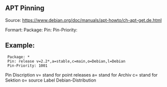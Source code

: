
APT Pinning
-----------

Source: https://www.debian.org/doc/manuals/apt-howto/ch-apt-get.de.html 

Formart: 
     Package: <Paket>
     Pin: <Pin-Definition>
     Pin-Priority: <Pin Priorty>

 Example:
----------

     Package: *
     Pin: release v=2.2*,a=stable,c=main,o=Debian,l=Debian
     Pin-Priority: 1001
 Pin Discription
 v= stand for point releases
 a= stand for Archiv
 c= stand for Sektion 
 o= source Label  Debian-Distribution

